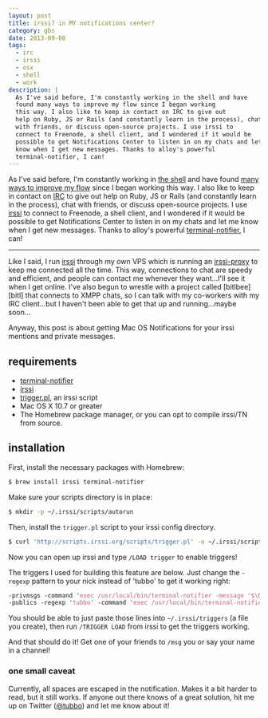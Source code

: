 ```yaml
---
layout: post
title: irssi? in MY notifications center?
category: gbs
date: 2013-09-08
tags:
  - irc
  - irssi
  - osx
  - shell
  - work
description: |
  As I've said before, I'm constantly working in the shell and have
  found many ways to improve my flow since I began working
  this way. I also like to keep in contact on IRC to give out
  help on Ruby, JS or Rails (and constantly learn in the process), chat
  with friends, or discuss open-source projects. I use irssi to
  connect to Freenode, a shell client, and I wondered if it would be
  possible to get Notifications Center to listen in on my chats and let me
  know when I get new messages. Thanks to alloy's powerful
  terminal-notifier, I can!
---
```


As I've said before, I'm constantly working in [the shell][zsh] and have
found [many ways to improve my flow][dots] since I began working
this way. I also like to keep in contact on [IRC][freenode] to give out
help on Ruby, JS or Rails (and constantly learn in the process), chat
with friends, or discuss open-source projects. I use [irssi][irssi] to
connect to Freenode, a shell client, and I wondered if it would be
possible to get Notifications Center to listen in on my chats and let me
know when I get new messages. Thanks to alloy's powerful
[terminal-notifier][tn], I can!

---

Like I said, I run [irssi][irssi] through my own VPS which is running an
[irssi-proxy][proxy] to keep me connected all the time. This way,
connections to chat are speedy and efficient, and people can contact me
whenever they want...I'll see it when I get online. I've also begun to
wrestle with a project called [bitlbee][bitl] that connects to XMPP
chats, so I can talk with my co-workers with my IRC client...but I
haven't been able to get that up and running...maybe soon...

Anyway, this post is about getting Mac OS Notifications for your irssi
mentions and private messages.

## requirements

- [terminal-notifier][tn]
- [irssi][irssi]
- [trigger.pl][triggers], an irssi script
- Mac OS X 10.7 or greater
- The Homebrew package manager, or you can opt to compile irssi/TN from
  source.

## installation

First, install the necessary packages with Homebrew:

```bash
$ brew install irssi terminal-notifier
```

Make sure your scripts directory is in place:

```bash
$ mkdir -p ~/.irssi/scripts/autorun
```

Then, install the `trigger.pl` script to your irssi config directory.

```bash
$ curl 'http://scripts.irssi.org/scripts/trigger.pl' -o ~/.irssi/scripts/autorun/trigger.pl
```

Now you can open up irssi and type `/LOAD trigger` to enable triggers!

The triggers I used for building this feature are below. Just change the `-regexp` pattern
to your nick instead of 'tubbo' to get it working right:

```perl
-privmsgs -command 'exec /usr/local/bin/terminal-notifier -message "$\M" -title "$\N"'
-publics -regexp 'tubbo' -command 'exec /usr/local/bin/terminal-notifier -message "$\M" -title "$\N ($\C)"'
```

You should be able to just paste those lines into `~/.irssi/triggers` (a
file you create), then run `/TRIGGER LOAD` from irssi to get the
triggers working.

And that should do it! Get one of your friends to `/msg` you or say your
name in a channel!

### one small caveat

Currently, all spaces are escaped in the notification. Makes it a bit
harder to read, but it still works. If anyone out there knows of a great
solution, hit me up on Twitter ([@tubbo][twitter]) and let me know about
it!

[tn]: http://github.com/alloy/terminal-notifier
[triggers]: http://scripts.irssi.org/html/trigger.pl.html
[zsh]: http://zsh.org
[dots]: http://github.com/tubbo/dots
[freenode]: http://freenode.org
[irssi]: http://irssi.org
[proxy]: http://irssi.org/documentation/proxy
[twitter]: http://twitter.com/tubbo
